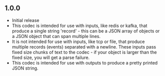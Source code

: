 ## 1.0.0
  - Initial release
  - This codec is intended for use with inputs, like redis or kafka, that produce a single string 'record' - this can be a JSON array of objects or a JSON object that can span multiple lines.
  - It is not intended for use with inputs, like tcp or file, that produce multiple records (events) separated with a newline. These inputs pass fixed size chunks of text to the codec - if your object is larger than the fixed size, you will get a parse failure. 
  - This codec is intended for use with outputs to produce a pretty printed JSON string.